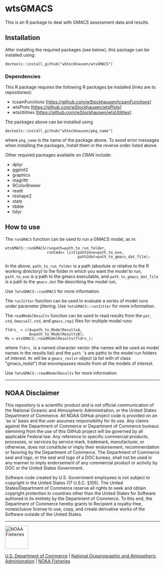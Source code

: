 # wtsGMACS

This is an R package to deal with GMACS assessment data and results.

## Installation

After installing the required packages (see below), this package can be installed using:

```
devtools::install_github("wStockhausen/wtsGMACS")
```

### Dependencies

This R package requires the following R packages be installed (links are to repositories):

  * tcsamFunctions [https://github.com/wStockhausen/tcsamFunctions]
  * wtsPlots [https://github.com/wStockhausen/wtsPlots]
  * wtsUtilities [https://github.com/wStockhausen/wtsUtilities]

The packages above can be installed using

`devtools::install_github("wStockhausen/pkg_name")`

where `pkg_name` is the name of the package above. To avoid error messages when installing 
the packages, install them in the reverse order listed above.

Other required packages available on CRAN include:

  * dplyr
  * ggplot2 
  * graphics 
  * magrittr 
  * RColorBrewer 
  * readr 
  * reshape2 
  * stats 
  * tibble 
  * tidyr

## How to use 

The `runGMACS` function can be used to run a GMACS model, as in:

```
wtsGMACS::runGMACS(runpath=path_to_run_folder,
                   runCmds= list(path2exe=path_to_exe,
                                 path2dat=path_to_gmacs_dat_file);
````
In the above, `path_to_run_folder` is a path (absolute or relative to the R working directory) to the folder 
in which you want the model to run, `path_to_exe` is a path to 
the gmacs executable, and `path_to_gmacs_dat_file` is a path to the `gmacs.dat` file describing 
the model run, 

Use `?wtsGMACS::runGMACS` for more information.

The `runJitter` function can be used to evaluate a series of model runs under parameter 
jittering. Use `?wtsGMACS::runJitter` for more information.

The `readModelResults` function can be used to read results from the `par`, `std`, 
`Gmacsall.std`, and `gmacs.rep1` files for multiple model runs:

```
fldrs_ = c(A=path_to_ModelResultsA,
           B=path_to_ModelResultsB);
Ms = wtsGMACS::readModelResults(fldrs_);
```

where `fldrs_` is a named character vector (the names will be used as model names in the 
results list) and the `path_`'s are paths to the model run folders of interest. `Ms` will be a 
`gmacs_reslst` object (a list with of class "gmacs_reslst") that encompasses results from 
all the models of interest.

Use `?wtsGMACS::readModelResults` for more information.

****************************

## NOAA Disclaimer

This repository is a scientific product and is not official communication of the National Oceanic and Atmospheric Administration, or the United States Department of Commerce. All NOAA GitHub project code is provided on an 'as is' basis and the user assumes responsibility for its use. Any claims against the Department of Commerce or Department of Commerce bureaus stemming from the use of this GitHub project will be governed by all applicable Federal law. Any reference to specific commercial products, processes, or services by service mark, trademark, manufacturer, or otherwise, does not constitute or imply their endorsement, recommendation or favoring by the Department of Commerce. The Department of Commerce seal and logo, or the seal and logo of a DOC bureau, shall not be used in any manner to imply endorsement of any commercial product or activity by DOC or the United States Government.

Software code created by U.S. Government employees is not subject to copyright in the United States (17 U.S.C. §105). The United States/Department of Commerce reserve all rights to seek and obtain copyright protection in countries other than the United States for Software authored in its entirety by the Department of Commerce. To this end, the Department of Commerce hereby grants to Recipient a royalty-free, nonexclusive license to use, copy, and create derivative works of the Software outside of the United States.

****************************

<img src="https://raw.githubusercontent.com/nmfs-general-modeling-tools/nmfspalette/main/man/figures/noaa-fisheries-rgb-2line-horizontal-small.png" height="75" alt="NOAA Fisheries">

[U.S. Department of Commerce](https://www.commerce.gov/) | [National Oceanographic and Atmospheric Administration](https://www.noaa.gov) | [NOAA Fisheries](https://www.fisheries.noaa.gov/)
